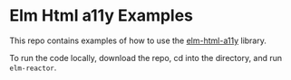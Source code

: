 # Elm Html a11y Examples

This repo contains examples of how to use the [elm-html-a11y](https://github.com/tesk9/elm-html-a11y) library.

To run the code locally, download the repo, cd into the directory, and run `elm-reactor`.

